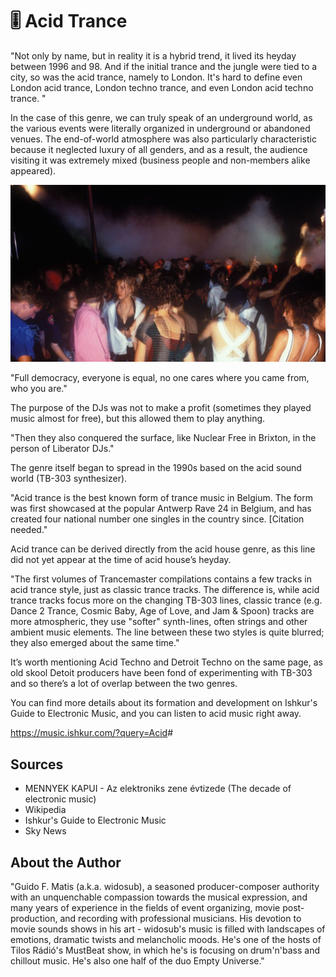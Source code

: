 # 🎚️ Acid Trance

"Not only by name, but in reality it is a hybrid trend, it lived its heyday
between 1996 and 98. And if the initial trance and the jungle were tied to a
city, so was the acid trance, namely to London. It's hard to define even London
acid trance, London techno trance, and even London acid techno trance. "

In the case of this genre, we can truly speak of an underground world, as the
various events were literally organized in underground or abandoned venues. The
end-of-world atmosphere was also particularly characteristic because it
neglected luxury of all genders, and as a result, the audience visiting it was
extremely mixed (business people and non-members alike appeared).

![concert](_static/images/acid-trance/Acid-Trance.jpg)

"Full democracy, everyone is equal, no one cares where you came from, who you
are."

The purpose of the DJs was not to make a profit (sometimes they played music
almost for free), but this allowed them to play anything.

"Then they also conquered the surface, like Nuclear Free in Brixton, in the
person of Liberator DJs."

The genre itself began to spread in the 1990s based on the acid sound world
(TB-303 synthesizer).

"Acid trance is the best known form of trance music in Belgium. The form was
first showcased at the popular Antwerp Rave 24 in Belgium, and has created four
national number one singles in the country since. [Citation needed."

Acid trance can be derived directly from the acid house genre, as this line did
not yet appear at the time of acid house’s heyday.

"The first volumes of Trancemaster compilations contains a few tracks in acid
trance style, just as classic trance tracks. The difference is, while acid
trance tracks focus more on the changing TB-303 lines, classic trance (e.g.
Dance 2 Trance, Cosmic Baby, Age of Love, and Jam & Spoon) tracks are more
atmospheric, they use "softer" synth-lines, often strings and other ambient
music elements. The line between these two styles is quite blurred; they also
emerged about the same time."

It’s worth mentioning Acid Techno and Detroit Techno on the same page, as old
skool Detoit producers have been fond of experimenting with TB-303 and so
there’s a lot of overlap between the two genres.

You can find more details about its formation and development on Ishkur's Guide
to Electronic Music, and you can listen to acid music right away.

<https://music.ishkur.com/?query=Acid>#

## Sources

- MENNYEK KAPUI - Az elektroniks zene évtizede (The decade of electronic music)
- Wikipedia
- Ishkur's Guide to Electronic Music
- Sky News

## About the Author

"Guido F. Matis (a.k.a. widosub), a seasoned producer-composer authority with an
unquenchable compassion towards the musical expression, and many years of
experience in the fields of event organizing, movie post-production, and
recording with professional musicians. His devotion to movie sounds shows in his
art - widosub's music is filled with landscapes of emotions, dramatic twists and
melancholic moods. He's one of the hosts of Tilos Rádió's MustBeat show, in
which he's is focusing on drum'n'bass and chillout music. He's also one half of
the duo Empty Universe."
